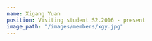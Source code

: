 ```yaml
---
name: Xigang Yuan
position: Visiting student S2.2016 - present
image_path: "/images/members/xgy.jpg"
---
```

